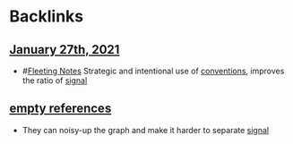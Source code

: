 
# Backlinks
## [January 27th, 2021](<January 27th, 2021.md>)
- #[Fleeting Notes](<Fleeting Notes.md>) Strategic and intentional use of [conventions](<conventions.md>), improves the ratio of [signal](<signal.md>)

## [empty references](<empty references.md>)
- They can noisy-up the graph and make it harder to separate [signal](<signal.md>)

